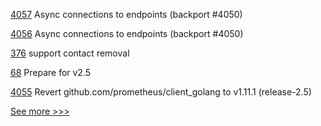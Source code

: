 
[4057](https://github.com/hyperledger/fabric/pull/4057) Async connections to endpoints (backport #4050)

[4056](https://github.com/hyperledger/fabric/pull/4056) Async connections to endpoints (backport #4050)

[376](https://github.com/hyperledger-labs/fabric-operations-console/pull/376) support contact removal

[68](https://github.com/hyperledger-labs/fabric-opssc/pull/68) Prepare for v2.5

[4055](https://github.com/hyperledger/fabric/pull/4055) Revert github.com/prometheus/client_golang to v1.11.1 (release-2.5)


[See more >>>](https://start-here.hyperledger.org/pull-requests)
